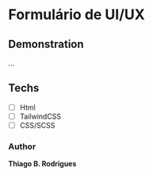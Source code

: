 # Formulário de UI/UX

## Demonstration
...

## Techs
- [ ] Html
- [ ] TailwindCSS
- [ ] CSS/SCSS
  
### Author

__Thiago B. Rodrigues__